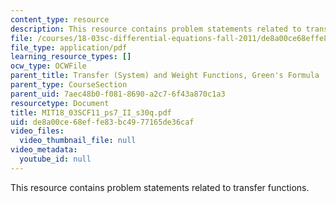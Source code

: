 ```yaml
---
content_type: resource
description: This resource contains problem statements related to transfer functions.
file: /courses/18-03sc-differential-equations-fall-2011/de8a00ce68effe83bc4977165de36caf_MIT18_03SCF11_ps7_II_s30q.pdf
file_type: application/pdf
learning_resource_types: []
ocw_type: OCWFile
parent_title: Transfer (System) and Weight Functions, Green's Formula
parent_type: CourseSection
parent_uid: 7aec48b0-f081-8690-a2c7-6f43a870c1a3
resourcetype: Document
title: MIT18_03SCF11_ps7_II_s30q.pdf
uid: de8a00ce-68ef-fe83-bc49-77165de36caf
video_files:
  video_thumbnail_file: null
video_metadata:
  youtube_id: null
---
```

This resource contains problem statements related to transfer functions.

